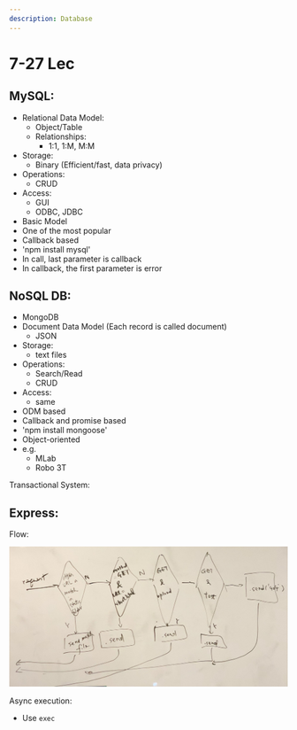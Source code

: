 ```yaml
---
description: Database
---
```


# 7-27 Lec

## MySQL:

* Relational Data Model: 
  * Object/Table
  * Relationships:
    * 1:1, 1:M, M:M
* Storage:
  * Binary \(Efficient/fast, data privacy\)
* Operations:
  * CRUD
* Access:
  * GUI
  * ODBC, JDBC
* Basic Model
* One of the most popular
* Callback based
* 'npm install mysql'
* In call, last parameter is callback
* In callback, the first parameter is error

## NoSQL DB:

* MongoDB
* Document Data Model \(Each record is called document\)
  * JSON
* Storage:
  * text files
* Operations:
  * Search/Read
  * CRUD
* Access:
  * same
* ODM based
* Callback and promise based
* 'npm install mongoose'
* Object-oriented
* e.g. 
  * MLab
  * Robo 3T

Transactional System:

## Express:

Flow:

![](.gitbook/assets/img_3261%20%281%29.jpg)

Async execution:

* Use `exec`



